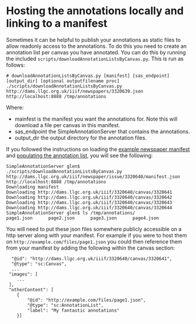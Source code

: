 # Hosting the annotations locally and linking to a manifest

Sometimes it can be helpful to publish your annotations as static files to allow readonly access to the annotations. To do this you need to create an annotation list per canvas you have annotated. You can do this by running the included `scripts/downloadAnnotationListsByCanvas.py`. This is run as follows:

```
# downloadAnnotationListsByCanvas.py [manifest] [sas_endpoint] [output_dir] [optional outputfilename proc]
./scripts/downloadAnnotationListsByCanvas.py http://dams.llgc.org.uk/iiif/newspapers/3320639.json http://localhost:8888 /tmp/annotations
```

Where:
 * mainfest is the manifest you want the annotations for. Note this will download a file per canvas in this manifest.
 * sas_endpoint the SimpleAnnotationServer that contains the annotations.
 * output_dir the output directory for the annotation files.

If you followed the instructions on loading the [example newspaper manifest](NewManifests.md) and [populating the annotation list](PopulatingAnnotations.md), you will see the following:

```
SimpleAnnotationServer glen$ ./scripts/downloadAnnotationListsByCanvas.py http://dams.llgc.org.uk/iiif/newspaper/issue/3320640/manifest.json  http://localhost:8888 /tmp/annotations
Downloading manifest
Downloading http://dams.llgc.org.uk/iiif/3320640/canvas/3320641
Downloading http://dams.llgc.org.uk/iiif/3320640/canvas/3320642
Downloading http://dams.llgc.org.uk/iiif/3320640/canvas/3320643
Downloading http://dams.llgc.org.uk/iiif/3320640/canvas/3320644
SimpleAnnotationServer glen$ ls /tmp/annotations/
page1.json      page2.json      page3.json      page4.json
```

You will need to put these json files somewhere publicly accessible on a http server along with your manifest. For example if you were to host them on `http://example.com/files/page1.json` you could then reference them from your manifest by adding the following within the canvas section:

```
  "@id": "http://dams.llgc.org.uk/iiif/3320640/canvas/3320641",
  "@type": "sc:Canvas",
  ...
 "images": [
    ...
 ],
 "otherContent": [
    {
        "@id": "http://example.com/files/page1.json",
        "@type": "sc:AnnotationList",
        "label": "My fantastic annotations"
    }]
```
